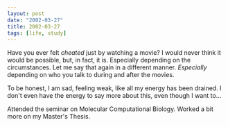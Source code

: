 ```yaml
---
layout: post
date: "2002-03-27"
title: 2002-03-27
tags: [life, study]
---
```


Have you ever felt *cheated* just by watching a movie? I would
never think it would be possible, but, in fact, it is. Especially
depending on the circumstances. Let me say that again in a
different manner. *Especially* depending on who you talk to during
and after the movies.

To be honest, I am sad, feeling weak, like all my energy has been
drained. I don't even have the energy to say more about this, even
though I want to...

Attended the seminar on Molecular
Computational Biology. Worked a bit more on my Master's Thesis.
